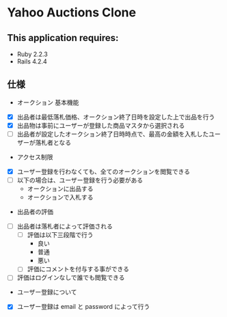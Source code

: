 # Yahoo Auctions Clone

## This application requires:
- Ruby 2.2.3
- Rails 4.2.4

## 仕様

- オークション 基本機能
 - [x] 出品者は最低落札価格、オークション終了日時を設定した上で出品を行う
 - [x] 出品物は事前にユーザーが登録した商品マスタから選択される
 - [ ] 出品者が設定したオークション終了日時時点で、最高の金額を入札したユーザーが落札者となる
- アクセス制限
 - [x] ユーザー登録を行わなくても、全てのオークションを閲覧できる
 - [ ] 以下の場合は、ユーザー登録を行う必要がある
   - オークションに出品する
   - オークションで入札する
- 出品者の評価
 - [ ] 出品者は落札者によって評価される
   - [ ] 評価は以下三段階で行う
     - 良い
     - 普通
     - 悪い
   - [ ] 評価にコメントを付与する事ができる
 - [ ] 評価はログインなしで誰でも閲覧できる
- ユーザー登録について
 - [x] ユーザー登録は email と password によって行う
